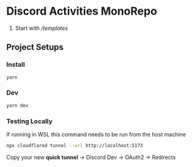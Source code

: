 # Discord Activities MonoRepo


1. Start with */templates*

## Project Setups

### Install

```bash
yarn
```

### Dev

```bash
yarn dev
```

### Testing Locally

If running in WSL this command needs to be run from the host machine

```bash
npx cloudflared tunnel --url http://localhost:5173
```

Copy your new **quick tunnel** -> Discord Dev -> OAuth2 -> Redirects

